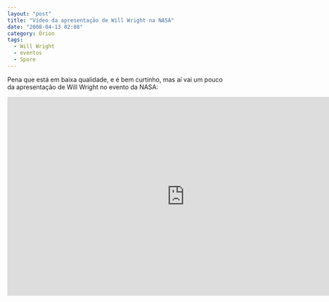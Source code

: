 ```yaml
---
layout: "post"
title: "Vídeo da apresentação de Will Wright na NASA"
date: "2008-04-13 02:08"
category: Órion
tags:
  - Will Wright
  - eventos
  - Spore
---
```

Pena que está em baixa qualidade, e é bem curtinho, mas aí vai um pouco da apresentação de Will Wright no evento da NASA:

<iframe width="806" height="453" src="https://www.youtube-nocookie.com/embed/awEf4ySDbuE" frameborder="0" allow="accelerometer; autoplay; encrypted-media; gyroscope; picture-in-picture" allowfullscreen></iframe>
